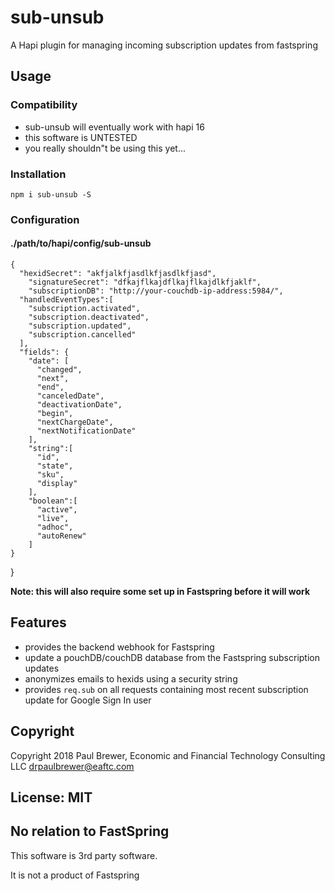 # sub-unsub

A Hapi plugin for managing incoming subscription updates from fastspring

## Usage

### Compatibility

* sub-unsub will eventually work with hapi 16
* this software is UNTESTED
* you really shouldn"t be using this yet...

### Installation

    npm i sub-unsub -S

### Configuration

#### ./path/to/hapi/config/sub-unsub

    {
      "hexidSecret": "akfjalkfjasdlkfjasdlkfjasd",
    	"signatureSecret": "dfkajflkajdflkajflkajdlkfjaklf",
    	"subscriptionDB": "http://your-couchdb-ip-address:5984/",
      "handledEventTypes":[
        "subscription.activated",
        "subscription.deactivated",
        "subscription.updated",
        "subscription.cancelled"
      ],
      "fields": {
        "date": [
          "changed",
          "next",
          "end",
          "canceledDate",
          "deactivationDate",
          "begin",
          "nextChargeDate",
          "nextNotificationDate"
        ],
        "string":[
          "id",
          "state",
          "sku",
          "display"
        ],
        "boolean":[
          "active",
          "live",
          "adhoc",
          "autoRenew"
        ]
    }
  }


**Note: this will also require some set up in Fastspring before it will work**

## Features

* provides the backend webhook for Fastspring
* update a pouchDB/couchDB database from the Fastspring subscription updates  
* anonymizes emails to hexids using a security string
* provides `req.sub` on all requests containing most recent subscription update for Google Sign In user

## Copyright

Copyright 2018 Paul Brewer, Economic and Financial Technology Consulting LLC <drpaulbrewer@eaftc.com>

## License: MIT

## No relation to FastSpring

This software is 3rd party software.

It is not a product of Fastspring
